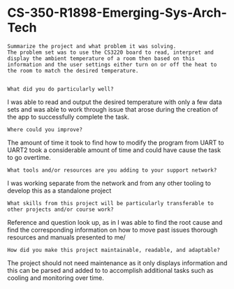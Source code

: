 # CS-350-R1898-Emerging-Sys-Arch-Tech

    Summarize the project and what problem it was solving.
    The problem set was to use the CS3220 board to read, interpret and display the ambient temperature of a room then based on this information and the user settings either turn on or off the heat to the room to match the desired temperature. 

    
    What did you do particularly well?
I was able to read and output the desired temperature with only a few data sets and was able to work through issue that arose during the creation of the app to successfully complete the task.

    Where could you improve?
The amount of time it took to find how to modify the program from UART to UART2 took a considerable amount of time and could have cause the task to go overtime. 

    What tools and/or resources are you adding to your support network?
I was working separate from the network and from any other tooling to develop this as a standalone project 

    What skills from this project will be particularly transferable to other projects and/or course work?
Reference and question look up, as in I was able to find the root cause and find the corresponding information on how to move past issues thorough resources and manuals presented to me/

    How did you make this project maintainable, readable, and adaptable?
The project should not need maintenance as it only displays information and this can be parsed and added to to accomplish additional tasks such as cooling and monitoring over time. 

